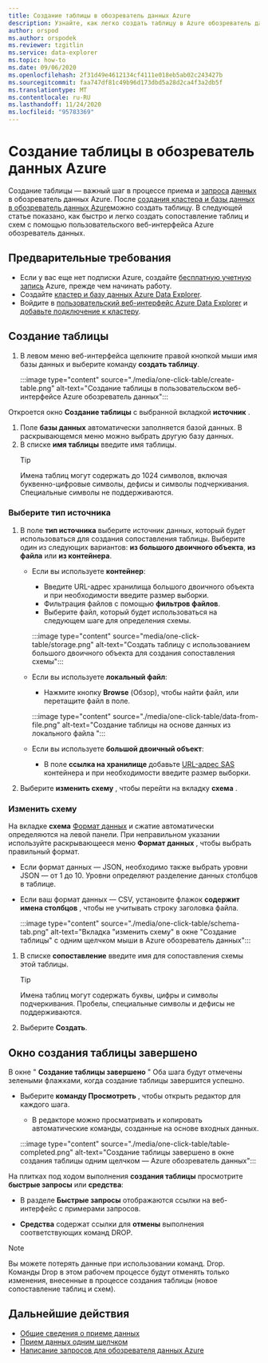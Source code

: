 ```yaml
---
title: Создание таблицы в обозреватель данных Azure
description: Узнайте, как легко создать таблицу в Azure обозреватель данных с помощью одного щелчка.
author: orspod
ms.author: orspodek
ms.reviewer: tzgitlin
ms.service: data-explorer
ms.topic: how-to
ms.date: 09/06/2020
ms.openlocfilehash: 2f31d49e4612134cf4111e018eb5ab02c243427b
ms.sourcegitcommit: faa747df81c49b96d173dbd5a28d2ca4f3a2db5f
ms.translationtype: MT
ms.contentlocale: ru-RU
ms.lasthandoff: 11/24/2020
ms.locfileid: "95783369"
---
```

# <a name="create-a-table-in-azure-data-explorer"></a>Создание таблицы в обозреватель данных Azure

Создание таблицы — важный шаг в процессе приема и [запроса](write-queries.md) [данных](ingest-data-overview.md) в обозреватель данных Azure. После [создания кластера и базы данных в обозреватель данных Azure](create-cluster-database-portal.md)можно создать таблицу. В следующей статье показано, как быстро и легко создать сопоставление таблиц и схем с помощью пользовательского веб-интерфейса Azure обозреватель данных. 

## <a name="prerequisites"></a>Предварительные требования

* Если у вас еще нет подписки Azure, создайте [бесплатную учетную запись](https://azure.microsoft.com/free/) Azure, прежде чем начинать работу.
* Создайте [кластер и базу данных Azure Data Explorer](create-cluster-database-portal.md).
* Войдите в [пользовательский веб-интерфейс Azure Data Explorer](https://dataexplorer.azure.com/) и [добавьте подключение к кластеру](web-query-data.md#add-clusters).

## <a name="create-a-table"></a>Создание таблицы

1. В левом меню веб-интерфейса щелкните правой кнопкой мыши имя базы данных и выберите команду **создать таблицу**.

    :::image type="content" source="./media/one-click-table/create-table.png" alt-text="Создание таблицы в пользовательском веб-интерфейсе Azure обозреватель данных":::

Откроется окно **Создание таблицы** с выбранной вкладкой **источник** .
1. Поле **базы данных** автоматически заполняется базой данных. В раскрывающемся меню можно выбрать другую базу данных.
1. В списке **имя таблицы** введите имя таблицы. 
    > [!TIP]
    >  Имена таблиц могут содержать до 1024 символов, включая буквенно-цифровые символы, дефисы и символы подчеркивания. Специальные символы не поддерживаются.

### <a name="select-source-type"></a>Выберите тип источника

1. В поле **тип источника** выберите источник данных, который будет использоваться для создания сопоставления таблицы. Выберите один из следующих вариантов: **из большого двоичного объекта**, **из файла** или **из контейнера**.
   
    
    * Если вы используете **контейнер**:
        * Введите URL-адрес хранилища большого двоичного объекта и при необходимости введите размер выборки. 
        * Фильтрация файлов с помощью **фильтров файлов**. 
        * Выберите файл, который будет использоваться на следующем шаге для определения схемы.

        :::image type="content" source="media/one-click-table/storage.png" alt-text="Создать таблицу с использованием большого двоичного объекта для создания сопоставления схемы":::
    
    * Если вы используете **локальный файл**:
        * Нажмите кнопку **Browse** (Обзор), чтобы найти файл, или перетащите файл в поле.

        :::image type="content" source="./media/one-click-table/data-from-file.png" alt-text="Создание таблицы на основе данных из локального файла ":::

    * Если вы используете **большой двоичный объект**:
        * В поле **ссылка на хранилище** добавьте [URL-адрес SAS](/azure/vs-azure-tools-storage-explorer-blobs#get-the-sas-for-a-blob-container) контейнера и при необходимости введите размер выборки. 

1. Выберите **изменить схему** , чтобы перейти на вкладку **схема** .

### <a name="edit-schema"></a>Изменить схему

На вкладке **схема** [Формат данных](ingest-data-one-click.md#file-formats) и сжатие автоматически определяются на левой панели. При неправильном указании используйте раскрывающееся меню **Формат данных** , чтобы выбрать правильный формат.

   * Если формат данных — JSON, необходимо также выбрать уровни JSON — от 1 до 10. Уровни определяют разделение данных столбцов в таблице.
   * Если ваш формат данных — CSV, установите флажок **содержит имена столбцов** , чтобы не учитывать строку заголовка файла.

        :::image type="content" source="./media/one-click-table/schema-tab.png" alt-text="Вкладка &quot;изменить схему&quot; в окне &quot;Создание таблицы&quot; с одним щелчком мыши в Azure обозреватель данных":::
 
1. В списке **сопоставление** введите имя для сопоставления схемы этой таблицы. 
    > [!TIP]
    >  Имена таблиц могут содержать буквы, цифры и символы подчеркивания. Пробелы, специальные символы и дефисы не поддерживаются.
1. Выберите **Создать**.

## <a name="create-table-completed-window"></a>Окно создания таблицы завершено

В окне " **Создание таблицы завершено** " Оба шага будут отмечены зелеными флажками, когда создание таблицы завершится успешно.

* Выберите **команду Просмотреть** , чтобы открыть редактор для каждого шага. 
    * В редакторе можно просматривать и копировать автоматические команды, созданные на основе входных данных.
    
    :::image type="content" source="./media/one-click-table/table-completed.png" alt-text="Создание таблицы завершено в окне создания таблицы одним щелчком — Azure обозреватель данных":::
 
На плитках под ходом выполнения **создания таблицы** просмотрите **быстрые запросы** или **средства**:

* В разделе **Быстрые запросы** отображаются ссылки на веб-интерфейс с примерами запросов.

* **Средства** содержат ссылки для **отмены** выполнения соответствующих команд DROP.

> [!NOTE]
> Вы можете потерять данные при использовании команд. Drop.<br>
> Команды Drop в этом рабочем процессе будут отменять только изменения, внесенные в процессе создания таблицы (новое сопоставление таблиц и схем).

## <a name="next-steps"></a>Дальнейшие действия

* [Общие сведения о приеме данных](ingest-data-overview.md)
* [Прием данных одним щелчком](ingest-data-one-click.md)
* [Написание запросов для обозревателя данных Azure](write-queries.md)  
